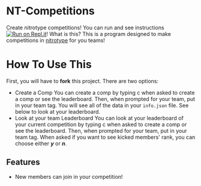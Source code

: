 # NT-Competitions
Create nitrotype competitions!
You can run and see instructions [![Run on Repl.it](https://repl.it/@adl212/NT-Competitions)](https://repl.it/github/reallyverytrash/NT-Competitions)!
What is this? This is a program designed to make competitions in [nitrotype](https://www.nitrotype.com) for you teams!
# How To Use This
First, you will have to **fork** this project. 
There are two options:
* Create a Comp
You can create a comp by typing c when asked to create a comp or see the leaderboard. Then, when prompted for your team, put in your team tag. You will see all of the data in your `info.json` file. See below to look at your leaderboard.
* Look at your team Leaderboard
You can look at your leaderboard of your current competition by typing c when asked to create a comp or see the leaderboard. Then, when prompted for your team, put in your team tag. When asked if you want to see kicked members' rank, you can choose either ***y*** or ***n***.
## Features
* New members can join in your competition!
